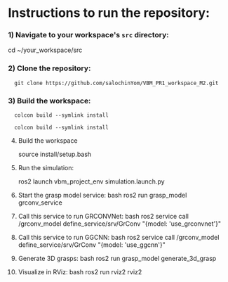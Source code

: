 # Instructions to run the repository:

### 1) Navigate to your workspace's `src` directory:

cd ~/your_workspace/src 

###  2) Clone the repository:

      git clone https://github.com/salochinYom/VBM_PR1_workspace_M2.git

 ### 3) Build the workspace:

      colcon build --symlink install
      
      colcon build --symlink install
   4) Build the workspace
      
      source install/setup.bash
   5) Run the simulation:
      
      ros2 launch vbm_project_env simulation.launch.py
   6) Start the grasp model service:
      bash
      ros2 run grasp_model grconv_service
   7) Call this service to run GRCONVNet:
      bash
      ros2 service call /grconv_model define_service/srv/GrConv "{model: 'use_grconvnet'}"
   8) Call this service to run GGCNN:
      bash
      ros2 service call /grconv_model define_service/srv/GrConv "{model: 'use_ggcnn'}"
   9) Generate 3D grasps:
      bash
      ros2 run grasp_model generate_3d_grasp
    
   9) Visualize in RViz:
      bash
      ros2 run rviz2 rviz2


